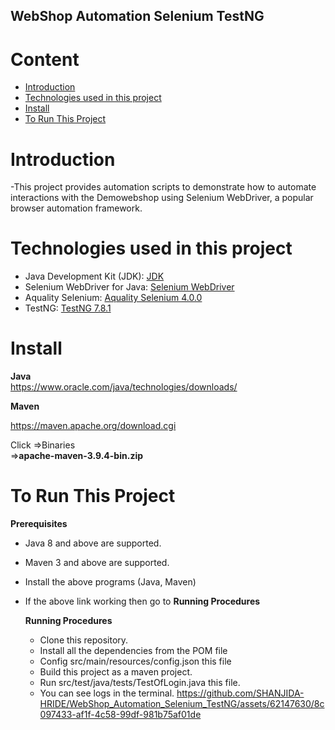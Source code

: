 ## WebShop Automation Selenium TestNG

# Content
- [Introduction](https://github.com/SHANJIDA-HRIDE/WebShop_Automation_Selenium_TestNG.git#introduction)
- [Technologies used in this project](https://github.com/SHANJIDA-HRIDE/WebShop_Automation_Selenium_TestNG.git#technologies-used-in-this-project)
- [Install](https://github.com/SHANJIDA-HRIDE/WebShop_Automation_Selenium_TestNG.git#install)
- [To Run This Project](https://github.com/SHANJIDA-HRIDE/WebShop_Automation_Selenium_TestNG.git#to-run-this-project)

# Introduction
-This project provides automation scripts to demonstrate how to automate interactions with the Demowebshop using Selenium WebDriver, a popular browser automation framework.

# Technologies used in this project
- Java Development Kit (JDK): [JDK](https://www.oracle.com/java/technologies/javase-downloads.html)
- Selenium WebDriver for Java: [Selenium WebDriver](https://www.selenium.dev/downloads/)
- Aquality Selenium: [Aquality Selenium 4.0.0](https://github.com/aquality-automation/aquality-selenium-java)
- TestNG: [TestNG 7.8.1](https://mvnrepository.com/artifact/org.testng/testng)

# Install
**Java**  
https://www.oracle.com/java/technologies/downloads/

**Maven**

 https://maven.apache.org/download.cgi
 
 Click =>Binaries    
 =>**apache-maven-3.9.4-bin.zip**


# To Run This Project
**Prerequisites**
- Java 8 and above are supported.
- Maven 3 and above are supported.
- Install the above programs (Java, Maven)
- If the above link working then go to **Running Procedures**

  **Running Procedures**
  - Clone this repository.
  - Install all the dependencies from the POM file
  - Config src/main/resources/config.json this file
  - Build this project as a maven project.
  - Run src/test/java/tests/TestOfLogin.java this file.
  - You can see logs in the terminal.
https://github.com/SHANJIDA-HRIDE/WebShop_Automation_Selenium_TestNG/assets/62147630/8c097433-af1f-4c58-99df-981b75af01de

